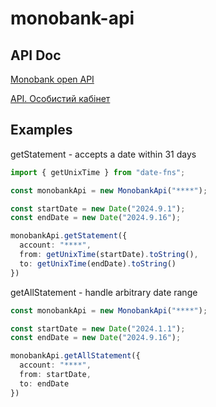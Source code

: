 # monobank-api

## API Doc


[Monobank open API](https://api.monobank.ua/docs/index.html#tag/Kliyentski-personalni-dani/paths/~1personal~1webhook/post)

[API. Особистий кабінет](https://api.monobank.ua/index.html)

## Examples

getStatement - accepts a date within 31 days

```ts
import { getUnixTime } from "date-fns";

const monobankApi = new MonobankApi("****");

const startDate = new Date("2024.9.1");
const endDate = new Date("2024.9.16");

monobankApi.getStatement({
  account: "****",
  from: getUnixTime(startDate).toString(),
  to: getUnixTime(endDate).toString()
})
```

getAllStatement - handle arbitrary date range

```ts
const monobankApi = new MonobankApi("****");

const startDate = new Date("2024.1.1");
const endDate = new Date("2024.9.16");

monobankApi.getAllStatement({
  account: "****",
  from: startDate,
  to: endDate
})
```

